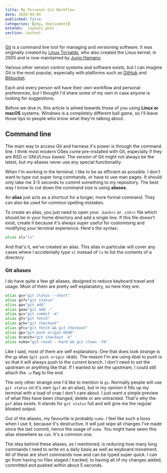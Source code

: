 ```yaml
---
title: My Personal Git Workflow
date: 2020-04-05
published: false
categories: [php, deployment]
extends: _layouts.post
section: content
---
```


[Git](https://git-scm.com) is a command line tool for managing and versioning software. It was originally created by [Linus Torvalds](https://en.wikipedia.org/wiki/Linus_Torvalds), who also created the Linux kernel, in 2005 and is now maintained by [Junio Hamano](https://twitter.com/jch2355).

Various other version control systems and software exists, but I can imagine Git is the most popular, especially with platforms such as [GitHub](https://github.com) and [Bitbucket](https://bitbucket.org).

Each and every person will have their own workflow and personal preferences, but I thought I'd share some of my own in case anyone is looking for suggestions.

Before we dive in, this article is aimed towards those of you using **Linux or macOS** systems. Windows is a completely different ball game, so I'll leave those tips to people who know what they're talking about.

## Command line

The main way to access Git and harness it's power is through the command line. I think most modern OSes come pre-installed with Git, especially if they are BSD or GNU/Linux based. The version of Git might not always be the latest, but my aliases never use any special functionality.

When I'm working in the terminal, I like to be as efficient as possible. I don't want to type out super long commands, or have to use man pages. It should only take me 3-5 seconds to commit something to my repository. The best way I know to cut down the command size is using **aliases**.

An **alias** just acts as a shortcut for a longer, more formal command. They can also be used for common spelling mistakes.

To create an alias, you just need to open your `.bashrc` or `.zshrc` file which should be in your home directory and add a single line. If this file doesn't exist, create it because it's always super useful for customising and modifying your terminal experience. Here's the syntax:

```bash
alias sl="ls"
```

And that's it, we've created an alias. This alias in particular will cover any cases where I accidentally type `sl` instead of `ls` to list the contents of a directory.

### Git aliases

I do have quite a few git aliases, designed to reduce keyboard travel and usage. Most of them are pretty self explanatory, so here they are:

```bash
alias gs="git status --short"
alias gsf="git status"
alias ga="git add"
alias gaa="git add ."
alias gc="git commit -m"
alias gf="git fetch"
alias gck="git checkout"
alias gfc="git fetch && git checkout"
alias gp="git push origin HEAD"
alias branch="git checkout -b"
alias nuke="git reset --hard && git clean -fd"
```

Like I said, most of them are self explanatory. One that does look strange is the `gp` alias (`git push origin HEAD`). The reason I'm are using `HEAD` to push is so that it will always push to the current branch. I don't need to set the upstream or anything like that. If I wanted to set the upstream, I could still attach the `-u` flag to the end.

The only other strange one I'd like to mention is `gs`. Normally people will use `git status` on it's own (`gsf` as an alias), but in my opinion it fills up my terminal with a load of crap I don't care about. I just want a simple preview of what files have been changed, delete or are untracked. That's why the `gsf` alias exists. It stands for `git status` full and will give me the regular bloated output.

Out of the aliases, my favourite is probably `nuke`. I feel like such a boss when I use it, because it's destructive. It will just wipe all changes I've made since the last commit, hence the usage of `nuke`. You might have seem this alias elsewhere as `nah`. It's a common one.

The idea behind these aliases, as I mentioned, is reducing how many long commands I need to write on a daily basis as well as keyboard movement. All of these are short commands now and can be typed super quick. I can go from having no files staged / tracked, to having all of my changes added, committed and pushed within about 5 seconds.
